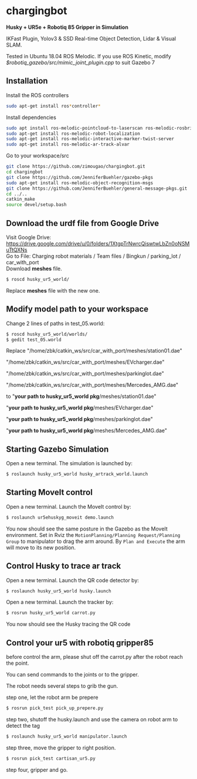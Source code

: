 # chargingbot

**Husky + UR5e + Robotiq 85 Gripper in Simulation**

IKFast Plugin, Yolov3 & SSD Real-time Object Detection, Lidar & Visual SLAM.

Tested in Ubuntu 18.04 ROS Melodic. If you use ROS Kinetic, modify *$robotiq_gazebo/src/mimic_joint_plugin.cpp* to suit Gazebo 7


## Installation

Install the ROS controllers
```bash
sudo apt-get install ros*controller*
```
Install dependencies
```bash
sudo apt install ros-melodic-pointcloud-to-laserscan ros-melodic-rosbridge-server
sudo apt-get install ros-melodic-robot-localization
sudo apt-get install ros-melodic-interactive-marker-twist-server
sudo apt-get install ros-melodic-ar-track-alvar
```
Go to your workspace/src
```bash
git clone https://github.com/zimougao/chargingbot.git
cd chargingbot
git clone https://github.com/JenniferBuehler/gazebo-pkgs
sudo apt-get install ros-melodic-object-recognition-msgs
git clone https://github.com/JenniferBuehler/general-message-pkgs.git
cd ../..
catkin_make
source devel/setup.bash
```

## Download the urdf file from Google Drive
Visit Google Drive: https://drive.google.com/drive/u/0/folders/1XtgpTrNwrcQiswtwLbZn0oNSMuTtQXNs  
Go to File: Charging robot materials / Team files / Bingkun / parking_lot / car_with_port  
Download **meshes** file.
```bash
$ roscd husky_ur5_world/
```
Replace **meshes** file with the new one.


## Modify model path to your workspace

Change 2 lines of <uri> paths in test_05.world:

```bash
$ roscd husky_ur5_world/worlds/
$ gedit test_05.world
```
Replace "<uri>/home/zbk/catkin_ws/src/car_with_port/meshes/station01.dae</uri>"

"<uri>/home/zbk/catkin_ws/src/car_with_port/meshes/EVcharger.dae</uri>"

"<uri>/home/zbk/catkin_ws/src/car_with_port/meshes/parkinglot.dae</uri>"

"<uri>/home/zbk/catkin_ws/src/car_with_port/meshes/Mercedes_AMG.dae</uri>"

to "<uri>**your path to husky_ur5_world pkg**/meshes/station01.dae</uri>"

"<uri>**your path to husky_ur5_world pkg**/meshes/EVcharger.dae</uri>"

"<uri>**your path to husky_ur5_world pkg**/meshes/parkinglot.dae</uri>"

"<uri>**your path to husky_ur5_world pkg**/meshes/Mercedes_AMG.dae</uri>"
   
   
## Starting Gazebo Simulation

Open a new terminal. The simulation is launched by:
```bash
$ roslaunch husky_ur5_world husky_artrack_world.launch
```

## Starting MoveIt control

Open a new terminal. Launch the MoveIt control by:
```bash
$ roslaunch ur5ehuskyg_moveit demo.launch
```
You now should see the same posture in the Gazebo as the MoveIt environment.
Set in Rviz the `MotionPlanning/Planning Request/Planning Group` to manipulator to drag the arm around. 
By `Plan and Execute` the arm will move to its new position.

## Control Husky to trace ar track

Open a new terminal. Launch the QR code detector by:
```bash
$ roslaunch husky_ur5_world husky.launch
```
Open a new terminal. Launch the tracker by:
```bash
$ rosrun husky_ur5_world carrot.py
```
You now should see the Husky tracing the QR code

## Control your ur5 with robotiq gripper85
before control the arm, please shut off the carrot.py after the robot reach the point.

You can send commands to the joints or to the gripper.

The robot needs several steps to grib the gun.

step one, let the robot arm be prepere
```bash
$ rosrun pick_test pick_up_prepere.py
```
step two, shutoff the husky.launch and use the camera on robot arm to detect the tag
```bash
$ roslaunch husky_ur5_world manipulator.launch
```

step three, move the gripper to right position.
```bash
$ rosrun pick_test cartisan_ur5.py
```
step four, gripper and go.
